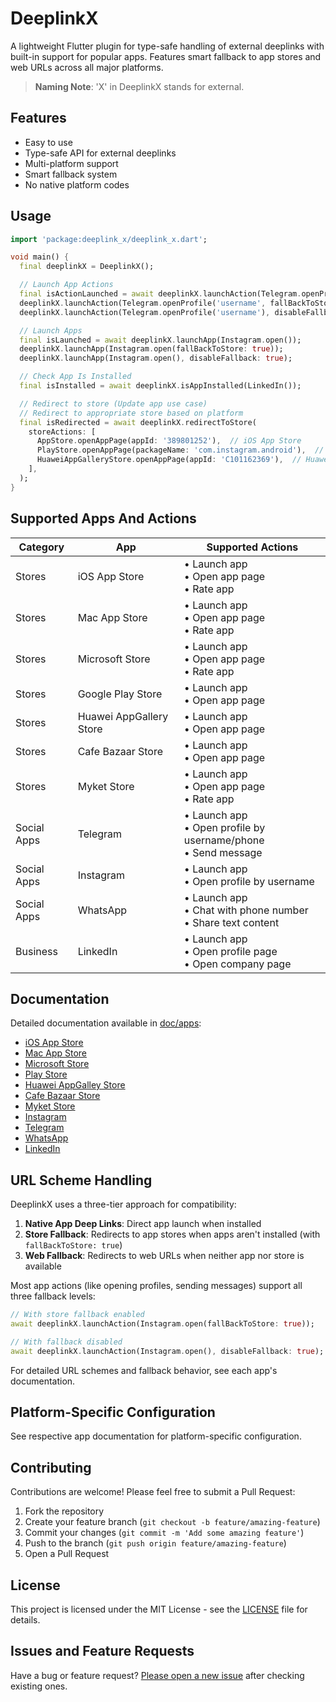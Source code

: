 # DeeplinkX

A lightweight Flutter plugin for type-safe handling of external deeplinks with built-in support for popular apps. Features smart fallback to app stores and web URLs across all major platforms.

> **Naming Note**: 'X' in DeeplinkX stands for external.

## Features

- Easy to use
- Type-safe API for external deeplinks
- Multi-platform support
- Smart fallback system
- No native platform codes

## Usage

```dart
import 'package:deeplink_x/deeplink_x.dart';

void main() {
  final deeplinkX = DeeplinkX();

  // Launch App Actions
  final isActionLaunched = await deeplinkX.launchAction(Telegram.openProfile('username'));
  deeplinkX.launchAction(Telegram.openProfile('username', fallBackToStore: true));
  deeplinkX.launchAction(Telegram.openProfile('username'), disableFallback: true);

  // Launch Apps
  final isLaunched = await deeplinkX.launchApp(Instagram.open());
  deeplinkX.launchApp(Instagram.open(fallBackToStore: true));
  deeplinkX.launchApp(Instagram.open(), disableFallback: true);

  // Check App Is Installed
  final isInstalled = await deeplinkX.isAppInstalled(LinkedIn());

  // Redirect to store (Update app use case)
  // Redirect to appropriate store based on platform
  final isRedirected = await deeplinkX.redirectToStore(
    storeActions: [
      AppStore.openAppPage(appId: '389801252'),  // iOS App Store
      PlayStore.openAppPage(packageName: 'com.instagram.android'),  // Google Play Store
      HuaweiAppGalleryStore.openAppPage(appId: 'C101162369'),  // Huawei AppGallery Store
    ],
  );
}
```

## Supported Apps And Actions

| Category    | App                     | Supported Actions                                                  |
| ----------- | ----------------------- | ------------------------------------------------------------------ |
| Stores      | iOS App Store           | • Launch app<br>• Open app page<br>• Rate app                      |
| Stores      | Mac App Store           | • Launch app<br>• Open app page<br>• Rate app                      |
| Stores      | Microsoft Store         | • Launch app<br>• Open app page<br>• Rate app                      |
| Stores      | Google Play Store       | • Launch app<br>• Open app page                                    |
| Stores      | Huawei AppGallery Store | • Launch app<br>• Open app page                                    |
| Stores      | Cafe Bazaar Store       | • Launch app<br>• Open app page                                    |
| Stores      | Myket Store             | • Launch app<br>• Open app page<br>• Rate app                      |
| Social Apps | Telegram                | • Launch app<br>• Open profile by username/phone<br>• Send message |
| Social Apps | Instagram               | • Launch app<br>• Open profile by username                         |
| Social Apps | WhatsApp                | • Launch app<br>• Chat with phone number<br>• Share text content   |
| Business    | LinkedIn                | • Launch app<br>• Open profile page<br>• Open company page         |

## Documentation

Detailed documentation available in [doc/apps](https://github.com/DeeplinkX/DeeplinkX/tree/master/doc/apps):

- [iOS App Store](https://github.com/DeeplinkX/DeeplinkX/blob/master/doc/apps/stores/ios_app_store.md)
- [Mac App Store](https://github.com/DeeplinkX/DeeplinkX/blob/master/doc/apps/stores/mac_app_store.md)
- [Microsoft Store](https://github.com/DeeplinkX/DeeplinkX/blob/master/doc/apps/stores/microsoft_store.md)
- [Play Store](https://github.com/DeeplinkX/DeeplinkX/blob/master/doc/apps/stores/play_store.md)
- [Huawei AppGalley Store](https://github.com/DeeplinkX/DeeplinkX/blob/master/doc/apps/stores/huawei_app_gallery_store.md)
- [Cafe Bazaar Store](https://github.com/DeeplinkX/DeeplinkX/blob/master/doc/apps/stores/cafe_bazaar_store.md)
- [Myket Store](https://github.com/DeeplinkX/DeeplinkX/blob/master/doc/apps/stores/myket_store.md)
- [Instagram](https://github.com/DeeplinkX/DeeplinkX/blob/master/doc/apps/instagram.md)
- [Telegram](https://github.com/DeeplinkX/DeeplinkX/blob/master/doc/apps/telegram.md)
- [WhatsApp](https://github.com/DeeplinkX/DeeplinkX/blob/master/doc/apps/whatsapp.md)
- [LinkedIn](https://github.com/DeeplinkX/DeeplinkX/blob/master/doc/apps/linkedin.md)

## URL Scheme Handling

DeeplinkX uses a three-tier approach for compatibility:

1. **Native App Deep Links**: Direct app launch when installed
2. **Store Fallback**: Redirects to app stores when apps aren't installed (with `fallBackToStore: true`)
3. **Web Fallback**: Redirects to web URLs when neither app nor store is available

Most app actions (like opening profiles, sending messages) support all three fallback levels:

```dart
// With store fallback enabled
await deeplinkX.launchAction(Instagram.open(fallBackToStore: true));

// With fallback disabled
await deeplinkX.launchAction(Instagram.open(), disableFallback: true);
```

For detailed URL schemes and fallback behavior, see each app's documentation.

## Platform-Specific Configuration
See respective app documentation for platform-specific configuration.

## Contributing

Contributions are welcome! Please feel free to submit a Pull Request:

1. Fork the repository
2. Create your feature branch (`git checkout -b feature/amazing-feature`)
3. Commit your changes (`git commit -m 'Add some amazing feature'`)
4. Push to the branch (`git push origin feature/amazing-feature`)
5. Open a Pull Request

## License

This project is licensed under the MIT License - see the [LICENSE](https://github.com/DeeplinkX/DeeplinkX/blob/master/LICENSE) file for details.

## Issues and Feature Requests

Have a bug or feature request? [Please open a new issue](https://github.com/DeeplinkX/DeeplinkX/issues) after checking existing ones.